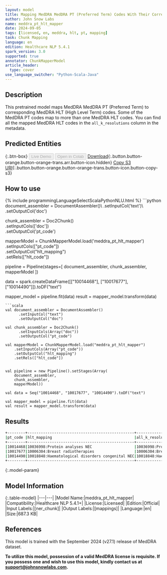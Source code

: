 ```yaml
---
layout: model
title: Mapping MedDRA MedDRA PT (Preferred Term) Codes With Their Corresponding MedDRA HLT (High Level Term) Codes
author: John Snow Labs
name: meddra_pt_hlt_mapper
date: 2024-09-05
tags: [licensed, en, meddra, hlt, pt, mapping]
task: Chunk Mapping
language: en
edition: Healthcare NLP 5.4.1
spark_version: 3.0
supported: true
annotator: ChunkMapperModel
article_header:
  type: cover
use_language_switcher: "Python-Scala-Java"
---
```


## Description

This pretrained model maps MedDRA MedDRA PT (Preferred Term) to corresponding MedDRA HLT (High Level Term) codes. Some of the MedDRA PT codes map to more than one MedDRA HLT codes. You can find all the mapped MedDRA HLT codes in the `all_k_resolutions` column in the metadata.

## Predicted Entities



{:.btn-box}
<button class="button button-orange" disabled>Live Demo</button>
<button class="button button-orange" disabled>Open in Colab</button>
[Download](https://s3.amazonaws.com/auxdata.johnsnowlabs.com/clinical/models/meddra_pt_hlt_mapper_en_5.4.1_3.0_1725534761952.zip){:.button.button-orange.button-orange-trans.arr.button-icon.hidden}
[Copy S3 URI](s3://auxdata.johnsnowlabs.com/clinical/models/meddra_pt_hlt_mapper_en_5.4.1_3.0_1725534761952.zip){:.button.button-orange.button-orange-trans.button-icon.button-copy-s3}

## How to use



<div class="tabs-box" markdown="1">
{% include programmingLanguageSelectScalaPythonNLU.html %}
```python
document_assembler = DocumentAssembler()\
      .setInputCol('text')\
      .setOutputCol('doc')

chunk_assembler = Doc2Chunk()\
      .setInputCols(['doc'])\
      .setOutputCol('pt_code')
 
mapperModel = ChunkMapperModel.load('meddra_pt_hlt_mapper')\
    .setInputCols(["pt_code"])\
    .setOutputCol("hlt_mapping")\
    .setRels(["hlt_code"])


pipeline = Pipeline(stages=[
    document_assembler,
    chunk_assembler,
    mapperModel
])

data = spark.createDataFrame([["10014468"], ["10017677"], ["10014490"]]).toDF("text")

mapper_model = pipeline.fit(data)
result = mapper_model.transform(data)
```
```scala
val document_assembler = DocumentAssembler()
      .setInputCol("text")
      .setOutputCol("doc")

val chunk_assembler = Doc2Chunk()
      .setInputCols(Array("doc"))
      .setOutputCol("pt_code")
 
val mapperModel = ChunkMapperModel.load("meddra_pt_hlt_mapper")
    .setInputCols(Array("pt_code"))
    .setOutputCol("hlt_mapping")
    .setRels(["hlt_code"])


val pipeline = new Pipeline().setStages(Array(
    document_assembler,
    chunk_assembler,
    mapperModel))

val data = Seq("10014468", "10017677", "10014490").toDF("text")

val mapper_model = pipeline.fit(data)
val result = mapper_model.transform(data)
```
</div>

## Results

```bash
+--------+------------------------------------------------+------------------------------------------------------------------------------------------------------+
|pt_code |hlt_mapping                                     |all_k_resolutions                                                                                     |
+--------+------------------------------------------------+------------------------------------------------------------------------------------------------------+
|10014468|10036998:Protein analyses NEC                   |10036998:Protein analyses NEC:::                                                                      |
|10017677|10006304:Breast radiotherapies                  |10006304:Breast radiotherapies:::                                                                     |
|10014490|10018848:Haematological disorders congenital NEC|10018848:Haematological disorders congenital NEC:::10038185:Red cell membrane and enzyme abnormalities|
+--------+------------------------------------------------+------------------------------------------------------------------------------------------------------+
```

{:.model-param}
## Model Information

{:.table-model}
|---|---|
|Model Name:|meddra_pt_hlt_mapper|
|Compatibility:|Healthcare NLP 5.4.1+|
|License:|Licensed|
|Edition:|Official|
|Input Labels:|[ner_chunk]|
|Output Labels:|[mappings]|
|Language:|en|
|Size:|687.3 KB|

## References

This model is trained with the September 2024 (v27.1) release of MedDRA dataset.

**To utilize this model, possession of a valid MedDRA license is requisite. If you possess one and wish to use this model, kindly contact us at support@johnsnowlabs.com.**